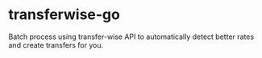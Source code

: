 # transferwise-go
Batch process using transfer-wise API to automatically detect better rates and create transfers for you.
